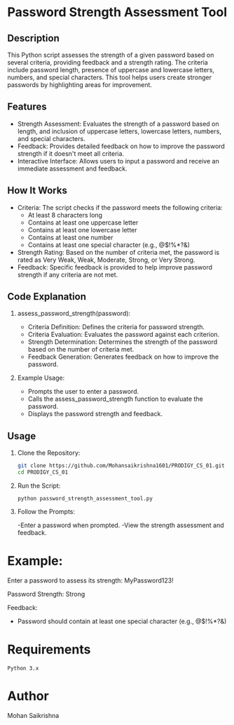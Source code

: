 # Password Strength Assessment Tool

## Description
This Python script assesses the strength of a given password based on several criteria, providing feedback and a strength rating. The criteria include password length, presence of uppercase and lowercase letters, numbers, and special characters. This tool helps users create stronger passwords by highlighting areas for improvement.

## Features
- Strength Assessment: Evaluates the strength of a password based on length, and inclusion of uppercase letters, lowercase letters, numbers, and special characters.
- Feedback: Provides detailed feedback on how to improve the password strength if it doesn't meet all criteria.
- Interactive Interface: Allows users to input a password and receive an immediate assessment and feedback.

## How It Works
- Criteria: The script checks if the password meets the following criteria:
  - At least 8 characters long
  - Contains at least one uppercase letter
  - Contains at least one lowercase letter
  - Contains at least one number
  - Contains at least one special character (e.g., @$!%*?&)
- Strength Rating: Based on the number of criteria met, the password is rated as Very Weak, Weak, Moderate, Strong, or Very Strong.
- Feedback: Specific feedback is provided to help improve password strength if any criteria are not met.

## Code Explanation
1. assess_password_strength(password):
   - Criteria Definition: Defines the criteria for password strength.
   - Criteria Evaluation: Evaluates the password against each criterion.
   - Strength Determination: Determines the strength of the password based on the number of criteria met.
   - Feedback Generation: Generates feedback on how to improve the password.

2. Example Usage:
   - Prompts the user to enter a password.
   - Calls the assess_password_strength function to evaluate the password.
   - Displays the password strength and feedback.

## Usage
1. Clone the Repository:
   ```bash
   git clone https://github.com/Mohansaikrishna1601/PRODIGY_CS_01.git
   cd PRODIGY_CS_01

2. Run the Script:

       python password_strength_assessment_tool.py
3. Follow the Prompts:

    -Enter a password when prompted.
    -View the strength assessment and feedback.

# Example:

Enter a password to assess its strength: MyPassword123!

Password Strength: Strong

Feedback:

- Password should contain at least one special character (e.g., @$!%*?&)

# Requirements
    Python 3.x

# Author

Mohan Saikrishna

